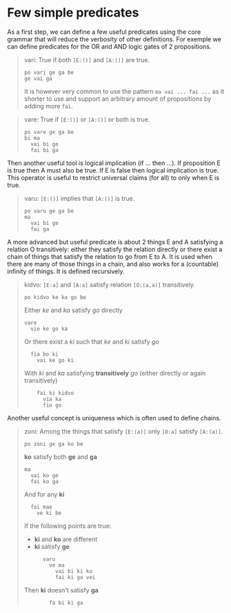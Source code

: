 # Few simple predicates

As a first step, we can define a few useful predicates using the core grammar
that will reduce the verbosity of other definitions. For exemple we can define
predicates for the OR and AND logic gates of 2 propositions.

> vari: True if both `[E:()]` and `[A:()]` are true.
> ```
> po vari ge ga be
> ge vai ga
> ```
> It is however very common to use the pattern `ma vai ... fai ...` as it
> shorter to use and support an arbitrary amount of propositions by
> adding more `fai`.

> vare: True if `[E:()]` or `[A:()]` or both is true.
> ```
> po vare ge ga be
> bi ma
>   vai bi ge
>   fai bi ga
> ```

Then another useful tool is logical implication (if ... then ...). If
proposition E is true then A must also be true. If E is false then logical
implication is true. This operator is useful to restrict universal claims (for
all) to only when E is true.

> varu: `[E:()]` implies that `[A:()]` is true.
> ```
> po varu ge ga be
> ma
>   vai bi ge
>   fai ga
> ```

A more advanced but useful predicate is about 2 things E and A satisfying a
relation O transitively: either they satisfy the relation directly or there
exist a chain of things that satisfy the relation to go from E to A. It is used
when there are many of those things in a chain, and also works for a (countable)
infinity of things. It is defined recursively.

> kidvo: `[E:a]` and `[A:a]` satisfy relation `[O:(a,a)]` transitively.
> ```
> po kidvo ke ka go be
> ```
> Either _ke_ and _ka_ satisfy _go_ directly
> ```
> vare
>   vie ke go ka
> ```
> Or there exist a _ki_ such that _ke_ and _ki_ satisfy _go_
> ```
>   fia bo ki
>     vai ke go ki
> ```
> With _ki_ and _ka_ satisfying __transitively__ _go_ (either directly or again
> transitively)
> ```
>     fai ki kidvo
>       via ka
>       fio go
> ```

Another useful concept is uniqueness which is often used to define chains.

> zoni: Among the things that satisfy `[E:(a)]` only `[O:a]` satisfy `[A:(a)]`.
>
> ```
> po zoni ge ga ko be
> ```
> __ko__ satisfy both __ge__ and __ga__
> ```
> ma
>   vai ko ge
>   fai ko ga
> ```
> And for any __ki__
> ```
>   fai mae
>     ve ki be
> ```
> If the following points are true:
> - __ki__ and __ko__ are different
> - __ki__ satisfy __ge__
> ```
>       varu
>         ve ma
>           vai bi ki ko
>           fai ki go vei
> ```
> Then __ki__ doesn't satisfy __ga__
> ```
>         fa bi ki ga
> ```